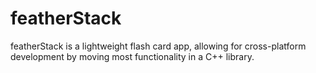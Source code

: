 # featherStack
featherStack is a lightweight flash card app, allowing for cross-platform development by moving most functionality in a C++ library.
